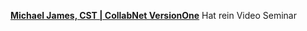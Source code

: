 [**Michael James, CST | CollabNet VersionOne**](https://www.collab.net/services/training/trainers/michael-james-cst)
Hat rein Video Seminar